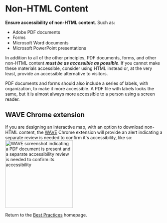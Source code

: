 # Non-HTML Content

**Ensure accessibility of non-HTML content**. Such as:
* Adobe PDF documents
* Forms
* Microsoft Word documents
* Microsoft PowerPoint presentations

In addition to all of the other principles, PDF documents, forms, and other non-HTML content **_must be as accessible as possible_**. If you cannot make these materials accessible, consider using HTML instead or, at the very least, provide an accessible alternative to visitors.

PDF documents and forms should also include a series of labels, with organization, to make it more accessible. A PDF file with labels looks the same, but it is almost always more accessible to a person using a screen reader.

## WAVE Chrome extension  
If you are designing an interactive map, with an option to download non-HTML content, the [WAVE](https://wave.webaim.org) Chrome extension will provide an alert indicating a separate review is needed to confirm it's accessibility, like so:  
<img width="217" alt="WAVE screenshot indicating a PDF document is present and a separate accessibility review is needed to confirm its accessibility" src="https://user-images.githubusercontent.com/5023024/47260231-eb173500-d47c-11e8-991b-4e6320f2d99f.png">  

Return to the [Best Practices](../BestPractices.md) homepage.
